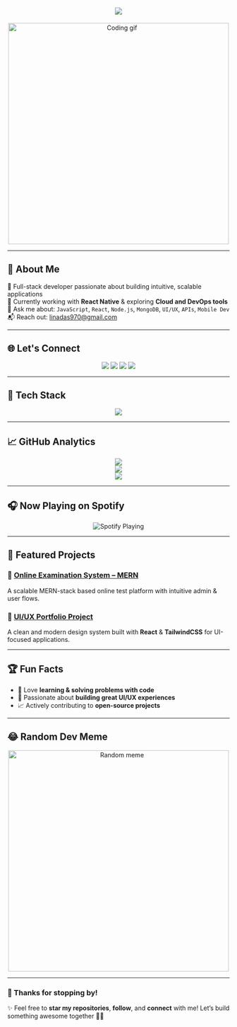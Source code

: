 <h1 align="center">
  <img src="https://readme-typing-svg.herokuapp.com?font=Fira+Code&weight=600&size=26&pause=1000&color=FF1493&center=true&vCenter=true&width=600&lines=Hi+there,+I'm+Lina+Das+👋;Full-Stack+Developer+🚀;React+|+Node.js+|+MongoDB+|+React-Native;Building+scalable+and+intuitive+apps+🔥">
</h1>

<p align="center">
  <img src="https://media.giphy.com/media/qgQUggAC3Pfv687qPC/giphy.gif" width="500" alt="Coding gif">
</p>

---

## 🚀 About Me  
🎯 Full-stack developer passionate about building intuitive, scalable applications  
🧠 Currently working with **React Native** & exploring **Cloud and DevOps tools**  
💬 Ask me about: `JavaScript`, `React`, `Node.js`, `MongoDB`, `UI/UX`, `APIs`, `Mobile Dev`  
📬 Reach out: [linadas970@gmail.com](mailto:linadas970@gmail.com)

---

## 🌐 Let's Connect  
<p align="center">
  <a href="https://linkedin.com/in/linadas1"><img src="https://img.shields.io/badge/LinkedIn-%230A66C2.svg?style=for-the-badge&logo=linkedin&logoColor=white" /></a>
  <a href="https://twitter.com/your-username"><img src="https://img.shields.io/badge/Twitter-%231DA1F2.svg?style=for-the-badge&logo=twitter&logoColor=white" /></a>
  <a href="[https://dev.to/yourprofile](https://linadas.netlify.app/)"><img src="https://img.shields.io/badge/DEV.to-%23000000.svg?style=for-the-badge&logo=devdotto&logoColor=white" /></a>
  <a href="https://yourwebsite.com"><img src="https://img.shields.io/badge/Portfolio-%23FF5722.svg?style=for-the-badge&logo=google-chrome&logoColor=white" /></a>
</p>

---

## 🧰 Tech Stack  
<p align="center">
  <img src="https://skillicons.dev/icons?i=js,ts,react,reactnative,nextjs,nodejs,express,mongodb,python,django,html,css,tailwind,bootstrap,figma,git,github,linux,vscode,postman,redux" />
</p>

---

## 📈 GitHub Analytics  
<p align="center">
  <img src="https://github-readme-stats.vercel.app/api?username=Reverylina01&show_icons=true&theme=tokyonight&count_private=true&hide_border=true" />
  <br/>
  <img src="https://github-readme-streak-stats.herokuapp.com/?user=Reverylina01&theme=tokyonight&hide_border=true" />
  <br/>
  <img src="https://github-readme-activity-graph.vercel.app/graph?username=Reverylina01&bg_color=1a1b27&color=6a9fb5&line=61dafb&point=ffffff&area=true&hide_border=true" />
</p>

---

## 🎧 Now Playing on Spotify  
<p align="center">
  <img src="https://spotify-recently-played-readme.vercel.app/api?user=your_spotify_username" alt="Spotify Playing" />
</p>

---

## 🌟 Featured Projects  

### 🚀 [Online Examination System – MERN](https://github.com/Reverylina01/Online-Examintion-Systems-MERN)  
A scalable MERN-stack based online test platform with intuitive admin & user flows.

### 🎨 [UI/UX Portfolio Project](https://github.com/your-username/project-2)  
A clean and modern design system built with **React** & **TailwindCSS** for UI-focused applications.

---

## 🏆 Fun Facts  
- 🤖 Love **learning & solving problems with code**  
- 🎨 Passionate about **building great UI/UX experiences**  
- 📈 Actively contributing to **open-source projects**

---

## 😂 Random Dev Meme  
<p align="center">
  <img src="https://random-memer.herokuapp.com/" width="500px" alt="Random meme" />
</p>

---

### 🚀 Thanks for stopping by!  
✨ Feel free to **star my repositories**, **follow**, and **connect** with me! Let’s build something awesome together 🚀🔥
